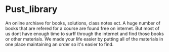 # Pust_library

An online archiave for books, solutions, class notes ect. A huge number of books that are refered for a course are found free on internet. But most of us dont have enough time 
to surff through the internet and find those books or other materials. We made your life easier by putting all of the materials in one place maintaining an order so it's easier to
find.
